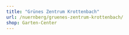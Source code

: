 ```yaml
---
title: "Grünes Zentrum Krottenbach"
url: /nuernberg/gruenes-zentrum-krottenbach/
shop: Garten-Center
---
```

